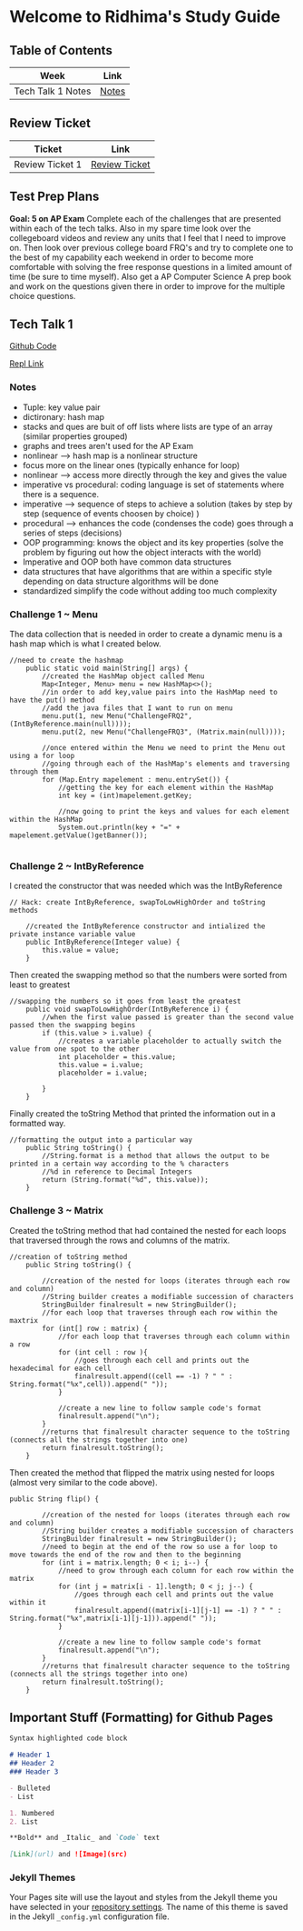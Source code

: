 # Welcome to Ridhima's Study Guide 

## Table of Contents

| Week | Link |
| ---  | ---  |
| Tech Talk 1 Notes | [Notes](https://github.com/ridhimainukurti/triridhimainukurti/blob/gh-pages/docs/index.md#tech-talk-1)|

## Review Ticket

| Ticket | Link |
| ---  | ---  |
| Review Ticket 1 | [Review Ticket](https://github.com/ridhimainukurti/triridhimainukurti/issues/1)|

## Test Prep Plans 
**Goal: 5 on AP Exam**
Complete each of the challenges that are presented within each of the tech talks. Also in my spare time look over the collegeboard videos and review any units that I feel that I need to improve on. Then look over previous college board FRQ's and try to complete one to the best of my capability each weekend in order to become more comfortable with solving the free response questions in a limited amount of time (be sure to time myself). Also get a AP Computer Science A prep book and work on the questions given there in order to improve for the multiple choice questions.

## Tech Talk 1
[Github Code](https://github.com/ridhimainukurti/triridhimainukurti/tree/master/src/main/java/challenges)

[Repl Link](https://replit.com/@ridhimainukurti/triridhimainukurti#src/main/java/challenges/Menu.java)

### Notes
* Tuple: key value pair 
* dictironary: hash map 
* stacks and ques are buit of off lists where lists are type of an array (similar properties grouped) 
* graphs and trees aren't used for the AP Exam
* nonlinear --> hash map is a nonlinear structure 
* focus more on the linear ones (typically enhance for loop) 
* nonlinear --> access more directly through the key and gives the value
* imperative vs procedural: coding language is set of statements where there is a sequence. 
* imperative --> sequence of steps to achieve a solution (takes by step by step (sequence of events choosen by choice) ) 
* procedural --> enhances the code (condenses the code) goes through a series of steps (decisions) 
* OOP programming: knows the object and its key properties (solve the problem by figuring out how the object interacts with the world)
* Imperative and OOP both have common data structures 
* data structures that have algorithms that are within a specific style depending on data structure algorithms will be done
* standardized simplify the code without adding too much complexity  

### Challenge 1 ~ Menu

The data collection that is needed in order to create a dynamic menu is a hash map which is what I created below. 
```
//need to create the hashmap
    public static void main(String[] args) {
        //created the HashMap object called Menu
        Map<Integer, Menu> menu = new HashMap<>();
        //in order to add key,value pairs into the HashMap need to have the put() method
        //add the java files that I want to run on menu
        menu.put(1, new Menu("ChallengeFRQ2", (IntByReference.main(null))));
        menu.put(2, new Menu("ChallengeFRQ3", (Matrix.main(null))));

        //once entered within the Menu we need to print the Menu out using a for loop
        //going through each of the HashMap's elements and traversing through them
        for (Map.Entry mapelement : menu.entrySet()) {
            //getting the key for each element within the HashMap
            int key = (int)mapelement.getKey;

            //now going to print the keys and values for each element within the HashMap
            System.out.println(key + "=" + mapelement.getValue()getBanner());
            
```

### Challenge 2 ~ IntByReference

I created the constructor that was needed which was the IntByReference
```
// Hack: create IntByReference, swapToLowHighOrder and toString methods

    //created the IntByReference constructor and intialized the private instance variable value
    public IntByReference(Integer value) {
        this.value = value;
    }
```

Then created the swapping method so that the numbers were sorted from least to greatest 
```
//swapping the numbers so it goes from least the greatest
    public void swapToLowHighOrder(IntByReference i) {
        //when the first value passed is greater than the second value passed then the swapping begins
        if (this.value > i.value) {
            //creates a variable placeholder to actually switch the value from one spot to the other
            int placeholder = this.value;
            this.value = i.value;
            placeholder = i.value;

        }
    }
```

Finally created the toString Method that printed the information out in a formatted way. 
```
//formatting the output into a particular way
    public String toString() {
        //String.format is a method that allows the output to be printed in a certain way according to the % characters
        //%d in reference to Decimal Integers
        return (String.format("%d", this.value));
    }
```

### Challenge 3 ~ Matrix

Created the toString method that had contained the nested for each loops that traversed through the rows and columns of the matrix. 
```
//creation of toString method
    public String toString() {

        //creation of the nested for loops (iterates through each row and column)
        //String builder creates a modifiable succession of characters
        StringBuilder finalresult = new StringBuilder();
        //for each loop that traverses through each row within the maxtrix
        for (int[] row : matrix) {
            //for each loop that traverses through each column within a row
            for (int cell : row ){
                //goes through each cell and prints out the hexadecimal for each cell
                finalresult.append((cell == -1) ? " " : String.format("%x",cell)).append(" "));
            }

            //create a new line to follow sample code's format
            finalresult.append("\n");
        }
        //returns that finalresult character sequence to the toString (connects all the strings together into one)
        return finalresult.toString();
    }
```

Then created the method that flipped the matrix using nested for loops (almost very similar to the code above). 
```
public String flip() {

        //creation of the nested for loops (iterates through each row and column)
        //String builder creates a modifiable succession of characters
        StringBuilder finalresult = new StringBuilder();
        //need to begin at the end of the row so use a for loop to move towards the end of the row and then to the beginning
        for (int i = matrix.length; 0 < i; i--) {
            //need to grow through each column for each row within the matrix
            for (int j = matrix[i - 1].length; 0 < j; j--) {
                //goes through each cell and prints out the value within it
                finalresult.append((matrix[i-1][j-1] == -1) ? " " : String.format("%x",matrix[i-1][j-1])).append(" "));
            }

            //create a new line to follow sample code's format
            finalresult.append("\n");
        }
        //returns that finalresult character sequence to the toString (connects all the strings together into one)
        return finalresult.toString();
    }
```

## Important Stuff (Formatting) for Github Pages 
```markdown
Syntax highlighted code block

# Header 1
## Header 2
### Header 3

- Bulleted
- List

1. Numbered
2. List

**Bold** and _Italic_ and `Code` text

[Link](url) and ![Image](src)
```

### Jekyll Themes

Your Pages site will use the layout and styles from the Jekyll theme you have selected in your [repository settings](https://github.com/ridhimainukurti/tri3ridhimainukurti.github.io/settings/pages). The name of this theme is saved in the Jekyll `_config.yml` configuration file.

